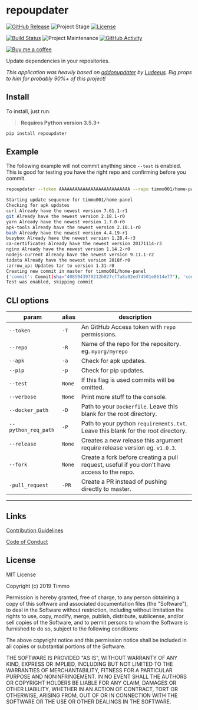 # repoupdater

[![GitHub Release][releases-shield]][releases]
![Project Stage][project-stage-shield]
[![License][license-shield]](LICENSE.md)

[![Build Status][travis-shield]][travis]
![Project Maintenance][maintenance-shield]
[![GitHub Activity][commits-shield]][commits]

[![Buy me a coffee][buymeacoffee-shield]][buymeacoffee]

Update dependencies in your repositories.

*This application was heavily based on [addonupdater] by
 [Ludeeus]. Big props to him for probably 90%+ of this project!*

## Install

To install, just run:

> **Requires Python version 3.5.3+**

```bash
pip install repoupdater
```

## Example

The following example will not commit anything since `--test` is enabled. This
 is good for testing you have the right repo and confirming before you commit.

```bash
repoupdater --token AAAAAAAAAAAAAAAAAAAAAAAAAAA --repo timmo001/home-panel --apk --docker_path docker --test
```

```bash
Starting update sequence for timmo001/home-panel
Checking for apk updates
curl Already have the newest version 7.61.1-r1
git Already have the newest version 2.18.1-r0
yarn Already have the newest version 1.7.0-r0
apk-tools Already have the newest version 2.10.1-r0
bash Already have the newest version 4.4.19-r1
busybox Already have the newest version 1.28.4-r3
ca-certificates Already have the newest version 20171114-r3
nginx Already have the newest version 1.14.2-r0
nodejs-current Already have the newest version 9.11.1-r2
tzdata Already have the newest version 2018f-r0
:arrow_up: Updates tar to version 1.31-r0
Creating new commit in master for timmo001/home-panel
{'commit': Commit(sha="4085943979212b027cf7a8a92ed74501e8614e77"), 'content': ContentFile(path="docker/Dockerfile")}
Test was enabled, skipping commit
```

## CLI options

param | alias | description
-- | -- | --
`--token` | `-T` | An GitHub Access token with `repo` permissions.
`--repo` | `-R` | Name of the repo for the repository. eg. `myorg/myrepo`
`--apk` | `-a` | Check for apk updates.
`--pip` | `-p` | Check for pip updates.
`--test` | `None` | If this flag is used commits will be omitted.
`--verbose` | `None` | Print more stuff to the console.
`--docker_path` | `-D` | Path to your `Dockerfile`. Leave this blank for the root directory.
`--python_req_path` | `-P` | Path to your python `requirements.txt`. Leave this blank for the root directory.
`--release` | `None` | Creates a new release this argument require release version eg. `v1.0.3`.
`--fork` | `None` | Create a fork before creating a pull request, useful if you don't have access to the repo.
`-pull_request` | `-PR` | Create a PR instead of pushing directly to master.

***

## Links

[Contribution Guidelines][CONTRIBUTING]

[Code of Conduct][CODE_OF_CONDUCT]

## License

MIT License

Copyright (c) 2019 Timmo

Permission is hereby granted, free of charge, to any person obtaining a copy
of this software and associated documentation files (the "Software"), to deal
in the Software without restriction, including without limitation the rights
to use, copy, modify, merge, publish, distribute, sublicense, and/or sell
copies of the Software, and to permit persons to whom the Software is
furnished to do so, subject to the following conditions:

The above copyright notice and this permission notice shall be included in all
copies or substantial portions of the Software.

THE SOFTWARE IS PROVIDED "AS IS", WITHOUT WARRANTY OF ANY KIND, EXPRESS OR
IMPLIED, INCLUDING BUT NOT LIMITED TO THE WARRANTIES OF MERCHANTABILITY,
FITNESS FOR A PARTICULAR PURPOSE AND NONINFRINGEMENT. IN NO EVENT SHALL THE
AUTHORS OR COPYRIGHT HOLDERS BE LIABLE FOR ANY CLAIM, DAMAGES OR OTHER
LIABILITY, WHETHER IN AN ACTION OF CONTRACT, TORT OR OTHERWISE, ARISING FROM,
OUT OF OR IN CONNECTION WITH THE SOFTWARE OR THE USE OR OTHER DEALINGS IN THE
SOFTWARE.

[addonupdater]: https://github.com/ludeeus/addonupdater
[buymeacoffee-shield]: https://www.buymeacoffee.com/assets/img/guidelines/download-assets-sm-2.svg
[buymeacoffee]: https://www.buymeacoffee.com/timmo
[CODE_OF_CONDUCT]: https://github.com/timmo001/repoupdater/blob/master/.github/CODE_OF_CONDUCT.md
[commits-shield]: https://img.shields.io/github/commit-activity/y/timmo001/repoupdater.svg
[commits]: https://github.com/timmo001/repoupdater/commits/master
[CONTRIBUTING]: https://github.com/timmo001/repoupdater/blob/master/.github/CONTRIBUTING.md
[gitlabci-shield]: https://gitlab.com/timmo/repoupdater/badges/master/pipeline.svg
[gitlabci]: https://gitlab.com/timmo/repoupdater/pipelines
[hass]: https://www.home-assistant.io/
[license-shield]: https://img.shields.io/github/license/timmo001/repoupdater.svg
[ludeeus]: https://github.com/ludeeus
[maintenance-shield]: https://img.shields.io/maintenance/yes/2019.svg
[microbadger]: https://microbadger.com/images/timmo001/repoupdater
[midnight-theme]: https://raw.githubusercontent.com/timmo001/repoupdater/master/docs/resources/midnight-theme.png
[more-info-dark]: https://raw.githubusercontent.com/timmo001/repoupdater/master/docs/resources/more-info-dark.png
[more-info-light]: https://raw.githubusercontent.com/timmo001/repoupdater/master/docs/resources/more-info-light.png
[project-stage-shield]: https://img.shields.io/badge/project%20stage-experimental-orange.svg
[pulls-shield]: https://img.shields.io/docker/pulls/timmo001/repoupdater.svg
[releases-shield]: https://img.shields.io/github/release/timmo001/repoupdater.svg
[releases]: https://github.com/timmo001/repoupdater/releases
[travis-shield]: https://travis-ci.com/timmo001/repoupdater.svg?branch=master
[travis]: https://travis-ci.com/timmo001/repoupdater
[version-shield]: https://images.microbadger.com/badges/version/timmo001/repoupdater.svg
